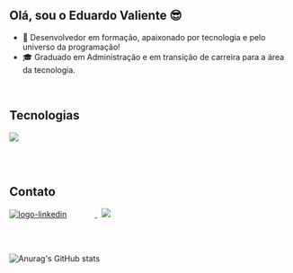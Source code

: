 ## Olá, sou o Eduardo Valiente :sunglasses:

- :rocket: Desenvolvedor em formação, apaixonado por tecnologia e pelo universo da programação! <br>
- :mortar_board: Graduado em Administração e em transição de carreira para a área da tecnologia.

<br>

## Tecnologias 

  <a href="https://github.com/thuongtruong109/icoziv">
    <img
      src="https://i.icoziv.workers.dev/icons?i=html,css,javascript"
    />
  </a>

<br><br>
## Contato
<a href="https://www.linkedin.com/in/eduardo-valiente/" />
<img src="https://i.icoziv.workers.dev/icons?i=linkedin" alt="logo-linkedin" style="margin-right:50px" />
</a>
&nbsp;
<a href="https://www.instagram.com/eduarducv_/">
<img src="https://i.icoziv.workers.dev/icons?i=instagram" />
</a>

<br><br>

![Anurag's GitHub stats](https://github-readme-stats.vercel.app/api?username=eduardocvaliente&show_icons=true&theme=dark)


          
          
